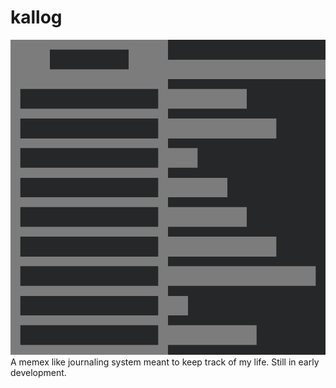 # kallog
![](./links/images/kallog.png)
A memex like journaling system meant to keep track of my life. Still in early development.
